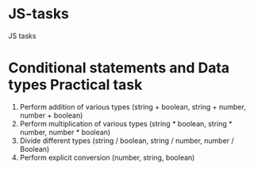 # JS-tasks
JS tasks


# Conditional statements and Data types Practical task 

1. Perform addition of various types (string + boolean, string + number, number + boolean)
2. Perform multiplication of various types (string * boolean, string * number, number * boolean)
3. Divide different types (string / boolean, string / number, number / Boolean)
4. Perform explicit conversion (number, string, boolean)